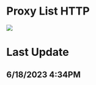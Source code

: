 # Proxy List HTTP
<a href="#"><img src="https://img.shields.io/badge/HTTP Proxy-Checked-green" ></a>

# Last Update
## 6/18/2023 4:34PM
